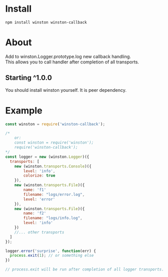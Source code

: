 # Install 
`npm install winston winston-callback`

# About
Add to winston.Logger.prototype.log new callback handling.  
This allows you to call handler after completion of all transports.  

## Starting ^1.0.0
You should install winston yourself. It is peer dependency.

# Example
```js
const winston = require('winston-callback');

/* 
    or: 
    const winston = require('winston');
    require('winston-callback');
*/
const logger = new (winston.Logger)({
  transports: [
    new (winston.transports.Console)({
        level: 'info',
        colorize: true
    }),
    new (winston.transports.File)({
        name: 'f1'
        filename: "logs/error.log",
        level: 'error'
    }),
    new (winston.transports.File)({
        name: 'f2'
        filename: "logs/info.log",
        level: 'info'
    })
    //... other transports
  ]
});

logger.error('surprise', function(err) {
  process.exit(1); // or something else  
}) 

// process.exit will be run after completion of all logger transports.
```



